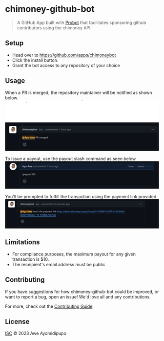 # chimoney-github-bot

> A GitHub App built with [Probot](https://github.com/probot/probot) that facilitates sponsoring github contributors using the chimoney API

## Setup

- Head over to https://github.com/apps/chimoneybot
- Click the install button.
- Grant the bot access to any repository of your choice

## Usage

When a PR is merged, the repository maintainer will be notified as shown below.
![](./assets/pr_merged_notification.png)

To issue a payout, use the payout slash command as seen below
![](./assets/payout_command_usage.png)

You'll be prompted to fulfill the transaction using the payment link provided
![](./assets/payment_link.png)

## Limitations

- For compliance purposes, the maximum payout for any given transaction is $10.
- The receipient's email address must be public

## Contributing

If you have suggestions for how chimoney-github-bot could be improved, or want to report a bug, open an issue! We'd love all and any contributions.

For more, check out the [Contributing Guide](CONTRIBUTING.md).

## License

[ISC](LICENSE) © 2023 Awe Ayomidipupo
